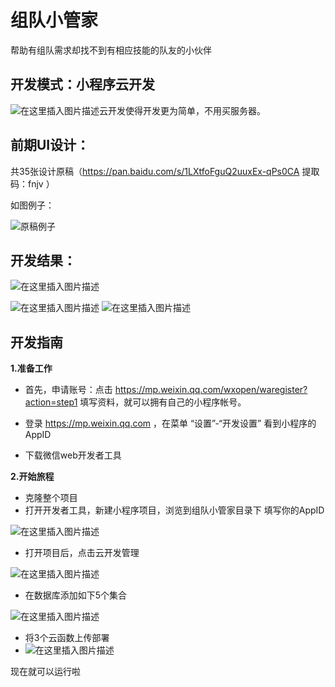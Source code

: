 # 组队小管家
帮助有组队需求却找不到有相应技能的队友的小伙伴
## 开发模式：小程序云开发

![在这里插入图片描述](https://img-blog.csdnimg.cn/20181221203852949.png?x-oss-process=image/watermark,type_ZmFuZ3poZW5naGVpdGk,shadow_10,text_aHR0cHM6Ly9ibG9nLmNzZG4ubmV0L3FxXzQwMzQ2MTIy,size_16,color_FFFFFF,t_70)云开发使得开发更为简单，不用买服务器。

## 前期UI设计：

共35张设计原稿（https://pan.baidu.com/s/1LXtfoFguQ2uuxEx-qPs0CA 提取码：fnjv ）

 如图例子：
 
![原稿例子](https://img-blog.csdnimg.cn/20181221195839637.png?x-oss-process=image/watermark,type_ZmFuZ3poZW5naGVpdGk,shadow_10,text_aHR0cHM6Ly9ibG9nLmNzZG4ubmV0L3FxXzQwMzQ2MTIy,size_16,color_FFFFFF,t_70)

## 开发结果：
![在这里插入图片描述](https://img-blog.csdnimg.cn/20181221200138415.png?x-oss-process=image/watermark,type_ZmFuZ3poZW5naGVpdGk,shadow_10,text_aHR0cHM6Ly9ibG9nLmNzZG4ubmV0L3FxXzQwMzQ2MTIy,size_16,color_FFFFFF,t_70)


![在这里插入图片描述](https://img-blog.csdnimg.cn/20181221200224987.png?x-oss-process=image/watermark,type_ZmFuZ3poZW5naGVpdGk,shadow_10,text_aHR0cHM6Ly9ibG9nLmNzZG4ubmV0L3FxXzQwMzQ2MTIy,size_16,color_FFFFFF,t_70)
![在这里插入图片描述](https://img-blog.csdnimg.cn/20181221200300432.png?x-oss-process=image/watermark,type_ZmFuZ3poZW5naGVpdGk,shadow_10,text_aHR0cHM6Ly9ibG9nLmNzZG4ubmV0L3FxXzQwMzQ2MTIy,size_16,color_FFFFFF,t_70)

## 开发指南
**1.准备工作**

 - 首先，申请账号：点击 https://mp.weixin.qq.com/wxopen/waregister?action=step1
   填写资料，就可以拥有自己的小程序帐号。
   
 - 登录 https://mp.weixin.qq.com ，在菜单 “设置”-“开发设置” 看到小程序的 AppID 
 - 下载微信web开发者工具


**2.开始旅程**

 - 克隆整个项目
 - 打开开发者工具，新建小程序项目，浏览到组队小管家目录下 填写你的AppID

![在这里插入图片描述](https://img-blog.csdnimg.cn/20181221203510334.png?x-oss-process=image/watermark,type_ZmFuZ3poZW5naGVpdGk,shadow_10,text_aHR0cHM6Ly9ibG9nLmNzZG4ubmV0L3FxXzQwMzQ2MTIy,size_16,color_FFFFFF,t_70)

 - 打开项目后，点击云开发管理

![在这里插入图片描述](https://img-blog.csdnimg.cn/20181221203710219.png?x-oss-process=image/watermark,type_ZmFuZ3poZW5naGVpdGk,shadow_10,text_aHR0cHM6Ly9ibG9nLmNzZG4ubmV0L3FxXzQwMzQ2MTIy,size_16,color_FFFFFF,t_70)

 - 在数据库添加如下5个集合

![在这里插入图片描述](https://img-blog.csdnimg.cn/20181221204206268.png?x-oss-process=image/watermark,type_ZmFuZ3poZW5naGVpdGk,shadow_10,text_aHR0cHM6Ly9ibG9nLmNzZG4ubmV0L3FxXzQwMzQ2MTIy,size_16,color_FFFFFF,t_70)

 - 将3个云函数上传部署
 - ![在这里插入图片描述](https://img-blog.csdnimg.cn/20181221204514341.png?x-oss-process=image/watermark,type_ZmFuZ3poZW5naGVpdGk,shadow_10,text_aHR0cHM6Ly9ibG9nLmNzZG4ubmV0L3FxXzQwMzQ2MTIy,size_16,color_FFFFFF,t_70)

现在就可以运行啦

